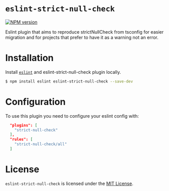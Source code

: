 # `eslint-strict-null-check`

[![NPM version][npm-image]][npm-url]

Eslint plugin that aims to reproduce strictNullCheck from tsconfig for easier migration and for projects that prefer to have it as a warning not an error.

# Installation

Install [`eslint`](https://www.github.com/eslint/eslint) and eslint-strict-null-check plugin locally.

```sh
$ npm install eslint eslint-strict-null-check --save-dev
```

# Configuration

To use this plugin you need to configure your eslint config with:

```json
  "plugins": [
    "strict-null-check"
  ],
  "rules": [
    "strict-null-check/all"
  ]
```

# License

`eslint-strict-null-check` is licensed under the [MIT License](https://opensource.org/licenses/mit-license.php).

[npm-url]: https://npmjs.org/package/eslint-strict-null-check
[npm-image]: https://img.shields.io/npm/v/eslint-strict-null-check.svg
